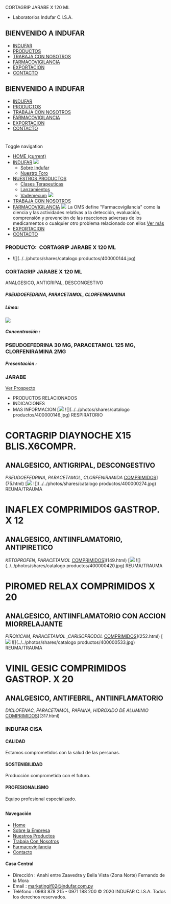 CORTAGRIP JARABE X 120 ML
- Laboratorios Indufar C.I.S.A.
## BIENVENIDO A INDUFAR
* [INDUFAR](74.html#)
* [PRODUCTOS](74.html#)
* [TRABAJA CON NOSOTROS](74.html#)
* [FARMACOVIGILANCIA](74.html#)
* [EXPORTACION](74.html#)
* [CONTACTO](74.html#)
## BIENVENIDO A INDUFAR
* [INDUFAR](../../index.html)
* [PRODUCTOS](../../productos.html)
* [TRABAJA CON NOSOTROS](../../trabaja_con_nosotros.html)
* [FARMACOVIGILANCIA](../../farmacovigilancia.html)
* [EXPORTACION](../../exportacion.html)
* [CONTACTO](../../contacto.html)
# 
Toggle navigation
* [HOME (current)](../../index.html)
* [INDUFAR](74.html#) 
  [![ ](../../photos/shares/Sistema/Menu/indufar_menul.jpg)](../../institucional.html)
  - [Sobre Indufar](../../institucional.html)
  - [Nuestro Foro](../../blog.html)
* [NUESTROS PRODUCTOS](74.html#) 
  - [Clases Terapeuticas](../clases_terapeuticas.html)
  - [Lanzamientos](../lanzamientos.html)
  - [Vademecum](../../productos.html)
  [![ ](../../photos/shares/Sistema/Menu/productos.png)](../../productos.html)
* [TRABAJA CON NOSOTROS](../../trabaja_con_nosotros.html)
* [FARMACOVIGILANCIA](74.html#) 
  [![ ](../../photos/shares/Sistema/Menu/TUBOS.png)](../../farmacovigilancia.html)
  La OMS define "Farmacovigilancia" como la ciencia y las actividades relativas a la detección, evaluación, comprensión y prevención de las reacciones adversas de los medicamentos o cualquier otro problema relacionado con ellos
  [Ver más](../../farmacovigilancia.html)
* [EXPORTACION](../../exportacion.html)
* [CONTACTO](../../contacto.html)
### PRODUCTO:  CORTAGRIP JARABE X 120 ML
* ![](../../photos/shares/catalogo productos/400000144.jpg)
### **CORTAGRIP JARABE X 120 ML**
ANALGESICO, ANTIGRIPAL, DESCONGESTIVO
##### **PSEUDOEFEDRINA, PARACETAMOL, CLORFENIRAMINA**
##### **Línea:**
[![](../../photos/shares/Laboratorios/lab_indufar.png)](../linea/1.html)
##### **Concentración :**
### PSEUDOEFEDRINA 30 MG, PARACETAMOL 125 MG, CLORFENIRAMINA 2MG
##### **Presentación :**
### JARABE
[Ver Prospecto](https://www.indufar.com.py/files/shares/prospectos/400000144.pdf)
* PRODUCTOS RELACIONADOS
* INDICACIONES
* MAS INFORMACION
[![](../../photos/shares/Laboratorios/lab_indufar.png)
![](../../photos/shares/catalogo productos/400000146.jpg)
RESPIRATORIO
# CORTAGRIP DIAYNOCHE X15 BLIS.X6COMPR.
## ANALGESICO, ANTIGRIPAL, DESCONGESTIVO
*PSEUDOEFEDRINA, PARACETAMOL, CLORFENIRAMIDA*
[COMPRIMIDOS](74.html#)](75.html)
[![](../../photos/shares/Laboratorios/lab_indufar.png)
![](../../photos/shares/catalogo productos/400000274.jpg)
REUMA/TRAUMA
# INAFLEX COMPRIMIDOS GASTROP. X 12
## ANALGESICO, ANTIINFLAMATORIO, ANTIPIRETICO
*KETOPROFEN, PARACETAMOL*
[COMPRIMIDOS](74.html#)](149.html)
[![](../../photos/shares/Laboratorios/lab_medical.png)
![](../../photos/shares/catalogo productos/400000420.jpg)
REUMA/TRAUMA
# PIROMED RELAX COMPRIMIDOS X 20
## ANALGESICO, ANTIINFLAMATORIO CON ACCION MIORRELAJANTE
*PIROXICAM, PARACETAMOL ,CARISOPRODOL* 
[COMPRIMIDOS](74.html#)](252.html)
[![](../../photos/shares/Laboratorios/lab_indufar.png)
![](../../photos/shares/catalogo productos/400000533.jpg)
REUMA/TRAUMA
# VINIL GESIC COMPRIMIDOS GASTROP. X 20
## ANALGESICO, ANTIFEBRIL, ANTIINFLAMATORIO
*DICLOFENAC, PARACETAMOL, PAPAINA, HIDROXIDO DE ALUMINIO*
[COMPRIMIDOS](74.html#)](317.html)
### INDUFAR CISA
#### CALIDAD
Estamos comprometidos con la salud de las personas.
#### SOSTENIBILIDAD
Producción comprometida con el futuro.
#### PROFESIONALISMO
Equipo profesional especializado.
## 
#### Navegación
* [Home](../../index.html)
* [Sobre la Empresa](../../institucional.html)
* [Nuestros Productos](../../productos.html)
* [Trabaja Con Nosotros](../../trabaja_con_nosotros.html)
* [Farmacovigilancia](../../farmacovigilancia.html)
* [Contacto](../../contacto.html)
#### Casa Central
* Dirección : Anahi entre Zaavedra y Bella Vista (Zona Norte) Fernando de la Mora
* Email : [marketingif02@indufar.com.py](mailto:marketingif02@indufar.com.py)
* Teléfono : 0983 878 215 - 0971 188 200
© 2020 INDUFAR C.I.S.A. Todos los derechos reservados.